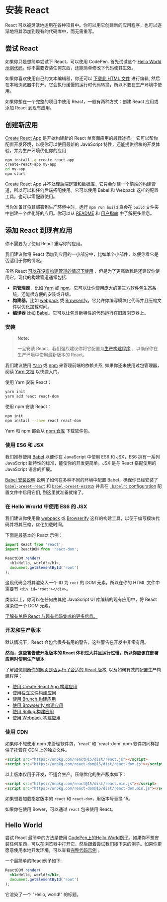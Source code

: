 # 安装 React

React 可以被灵活地运用在各种项目中。你可以用它创建新的应用程序，也可以逐渐地将其添加到现有的代码库中，而无需重写。

## 尝试 React

如果你只是想简单尝试下 React，可以使用 CodePen. 首先试试这个 [Hello World 示例代码](http://codepen.io/gaearon/pen/rrpgNB?editors=0010)。你不需要安装任何东西，还能简单修改下代码使其生效。

如果你喜欢使用自己的文本编辑器，你还可以 <a href="/react/downloads/single-file-example.html" download="hello.html">下载此 HTML 文件</a> 进行编辑, 然后在本地浏览器中打开。它会执行缓慢的运行时代码转换，所以不要在生产环境中使用。

如果你想在一个完整的项目中使用 React，一般有两种方式：创建 React 应用或添加 React 到现有应用。

## 创建新应用

[Create React App](http://github.com/facebookincubator/create-react-app) 是开始构建新的 React 单页面应用的最佳途径。 它可以帮你配置开发环境，以便你可以使用最新的 JavaScript 特性，还能提供很棒的开发体验，并为生产环境优化你的应用

```bash
npm install -g create-react-app
create-react-app my-app
cd my-app
npm start
```

Create React App 并不处理后端逻辑和数据库，它只会创建一个前端的构建管道，所以可以和任何后端搭配使用。它可以使用 Babel 和 Webpack 这样的配置工具，也可以零配置使用。

当你准备好将其部署到生产环境中时，运行 `npm run build`  将会在 `build` 文件夹中创建一个优化好的应用。你可以从 [README](https://github.com/facebookincubator/create-react-app#create-react-app-) 和 [用户指南](https://github.com/facebookincubator/create-react-app/blob/master/packages/react-scripts/template/README.md#table-of-contents) 中了解更多信息。

## 添加 React 到现有应用

你不需要为了使用 React 重写你的应用。

我们建议你将 React 添加到应用的一小部分中，比如单个小部件，以便你看它是否适用于你的情况。

虽然 React [可以在没有构建管道的情况下使用](/react/docs/react-without-es6.html) ，但是为了更高效我是还建议你使用它，现代的构建管道通常包括:

* **包管理器**，比如 [Yarn](https://yarnpkg.com/) 或 [npm](https://www.npmjs.com/)。它可以让你使用庞大的第三方软件包生态系统，还能很方便的安装或升级。
* **构建器**，比如 [webpack](https://webpack.js.org/) 或 [Browserify](http://browserify.org/)。它允许你编写模块化代码并且压缩文件以优化加载时间。
* **编译器** 比如 [Babel](http://babeljs.io/)。它可以让包含新特性的代码运行在旧版浏览器上。

### 安装 

>**Note:**
>
>一旦安装 React，我们强烈建议你将它配置为[生产构建程序](../advance/optimizing-performance.md#use-the-production-build) ，以确保你在生产环境中使用最新版本的 React。

我们建议使用 [Yarn](https://yarnpkg.com/) 或 [npm](https://www.npmjs.com/) 来管理前端的依赖关系, 如果你还未使用过包管理器，阅读 [Yarn 文档](https://yarnpkg.com/en/docs/getting-started) 以快速入门。 

使用 Yarn 安装 React：

```bash
yarn init
yarn add react react-dom
```

使用 npm 安装 React：

```bash
npm init
npm install --save react react-dom
```

Yarn 和 npm 都会从 [npm 仓库](http://npmjs.com/) 下载软件包。

### 使用 ES6 和 JSX

我们推荐使用 [Babel](http://babeljs.io/) 以便你在 JavaScript 中使用 ES6 和 JSX，ES6 拥有一系列 JavaScript 新特性的标准，能使你的开发更简单。JSX 是与 React 搭配使用的 JavaScript 语言的扩展。

[Babel 安装说明](https://babeljs.io/docs/setup/) 说明了如何在多种不同的环境中配置 Babel，确保你已经安装了[`babel-preset-react`](http://babeljs.io/docs/plugins/preset-react/#basic-setup-with-the-cli-) 和 [`babel-preset-es2015`](http://babeljs.io/docs/plugins/preset-es2015/#basic-setup-with-the-cli-) 并且在 [`.babelrc` configuration](http://babeljs.io/docs/usage/babelrc/) 配置文件中启用它们, 到这里就准备就绪了。

### 在 Hello Wrorld 中使用 ES6 的 JSX

我们建议你使用像 [webpack](https://webpack.js.org/) 或 [Browserify](http://browserify.org/) 这样的构建工具，以便于编写模块代码并将其压缩，优化加载时间。

下面是最基本的 React 示例：

```js
import React from 'react';
import ReactDOM from 'react-dom';

ReactDOM.render(
  <h1>Hello, world!</h1>,
  document.getElementById('root')
);
```

这段代码会将其渲染入一个 ID 为 `root` 的 DOM 元素，所以在你的 HTML 文件中需要有 `<div id="root"></div>`。

类似以上，你可以在任何由其他 JavaScript UI 库编辑的现有应用中，将 React 渲染进一个 DOM 元素。

[了解有关将 React 与现有代码集成的更多信息。](/react/docs/integrating-with-other-libraries.html#integrating-with-other-view-libraries)

### 开发和生产版本

默认情况下，React 会包含很多有用的警告，这些警告在开发中非常有用。

**然而，这些警告使开发版本的 React 体积过大并且运行过慢，所以你应该在部署应用时使用生产版本**

了解[如何判断你的网页是否运行了合适的 React 版本](../advance/optimizing-performance.md#use-the-production-build), 以及如何有效的配置生产构建程序：

* [使用 Create React App 构建应用](../advance/optimizing-performance.md#create-react-app)
* [使用独立文件构建应用](../advance/optimizing-performance.md#single-file-builds)
* [使用 Brunch 构建应用](../advance/optimizing-performance.md#brunch)
* [使用 Browserify 构建应用](../advance/optimizing-performance.md#browserify)
* [使用 Rollup 构建应用](../advance/optimizing-performance.md#rollup)
* [使用 Webpack 构建应用](../advance/optimizing-performance.md#webpack)

### 使用 CDN

如果你不想使用 npm 来管理软件包，'react' 和 'react-dom' npm 软件包同样提供了托管在 CDN 上的独立文件。

```html
<script src="https://unpkg.com/react@15/dist/react.js"></script>
<script src="https://unpkg.com/react-dom@15/dist/react-dom.js"></script>
```

以上版本仅用于开发，不适合生产。压缩优化的生产版本如下：

```html
<script src="https://unpkg.com/react@15/dist/react.min.js"></script>
<script src="https://unpkg.com/react-dom@15/dist/react-dom.min.js"></script>
```

如果想要加载指定版本的 `react` 和 `react-dom`，用版本号替换 15。

如果你在使用 Bower，可以通过 `react` 包来使用 React。

## Hello World

尝试 React 最简单的方法是使用 [CodePen上的Hello World例子](http://codepen.io/gaearon/pen/ZpvBNJ?editors=0010)。如果你不想安装任何东西，可以在浏览器中打开它，然后跟着尝试我们接下来的例子。如果你更愿意使用本地开发环境，可以查看[完整代码示例](https://github.com/atlantis1024/react-step-by-step/blob/master/codes/chapter04/react/01.helloworld/helloworld.html) 。

一个最简单的React例子如下:

```jsx
ReactDOM.render(
  <h1>Hello, world!</h1>,
  document.getElementById('root')
);
```

它渲染了一个 "Hello, world!" 的标题。
